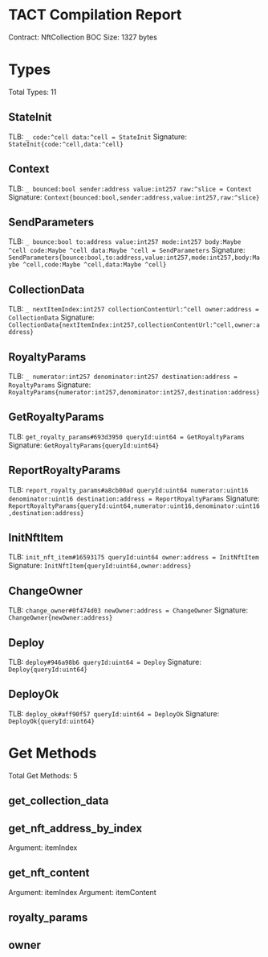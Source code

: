 # TACT Compilation Report

Contract: NftCollection
BOC Size: 1327 bytes

# Types

Total Types: 11

## StateInit

TLB: `_ code:^cell data:^cell = StateInit`
Signature: `StateInit{code:^cell,data:^cell}`

## Context

TLB: `_ bounced:bool sender:address value:int257 raw:^slice = Context`
Signature: `Context{bounced:bool,sender:address,value:int257,raw:^slice}`

## SendParameters

TLB: `_ bounce:bool to:address value:int257 mode:int257 body:Maybe ^cell code:Maybe ^cell data:Maybe ^cell = SendParameters`
Signature: `SendParameters{bounce:bool,to:address,value:int257,mode:int257,body:Maybe ^cell,code:Maybe ^cell,data:Maybe ^cell}`

## CollectionData

TLB: `_ nextItemIndex:int257 collectionContentUrl:^cell owner:address = CollectionData`
Signature: `CollectionData{nextItemIndex:int257,collectionContentUrl:^cell,owner:address}`

## RoyaltyParams

TLB: `_ numerator:int257 denominator:int257 destination:address = RoyaltyParams`
Signature: `RoyaltyParams{numerator:int257,denominator:int257,destination:address}`

## GetRoyaltyParams

TLB: `get_royalty_params#693d3950 queryId:uint64 = GetRoyaltyParams`
Signature: `GetRoyaltyParams{queryId:uint64}`

## ReportRoyaltyParams

TLB: `report_royalty_params#a8cb00ad queryId:uint64 numerator:uint16 denominator:uint16 destination:address = ReportRoyaltyParams`
Signature: `ReportRoyaltyParams{queryId:uint64,numerator:uint16,denominator:uint16,destination:address}`

## InitNftItem

TLB: `init_nft_item#16593175 queryId:uint64 owner:address = InitNftItem`
Signature: `InitNftItem{queryId:uint64,owner:address}`

## ChangeOwner

TLB: `change_owner#0f474d03 newOwner:address = ChangeOwner`
Signature: `ChangeOwner{newOwner:address}`

## Deploy

TLB: `deploy#946a98b6 queryId:uint64 = Deploy`
Signature: `Deploy{queryId:uint64}`

## DeployOk

TLB: `deploy_ok#aff90f57 queryId:uint64 = DeployOk`
Signature: `DeployOk{queryId:uint64}`

# Get Methods

Total Get Methods: 5

## get_collection_data

## get_nft_address_by_index

Argument: itemIndex

## get_nft_content

Argument: itemIndex
Argument: itemContent

## royalty_params

## owner
